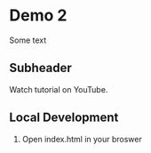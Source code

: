# Demo 2

Some text

## Subheader

Watch tutorial on YouTube.

## Local Development

1. Open index.html in your broswer


